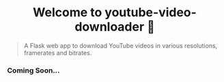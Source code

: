 <h1 align="center">Welcome to youtube-video-downloader 👋</h1>

> A Flask web app to download YouTube videos in various resolutions, framerates and bitrates.

### Coming Soon...
